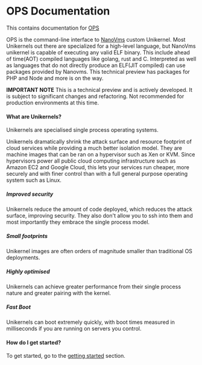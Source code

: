 # OPS Documentation
This contains documentation for [OPS](https://github.com/nanovms/ops)

OPS is the command-line interface to [NanoVms](https://nanovms.com/) custom Unikernel.
Most Unikernels out there are specialized for a high-level language, but NanoVms unikernel 
is capable of executing any valid ELF binary. This include ahead of time(AOT) compiled 
languages like golang, rust and C. Interpreted as well as languages that do not directly 
produce an ELF(JIT compiled) can use packages provided by Nanovms. This technical preview 
has packages for PHP and Node and more is on the way.

**IMPORTANT NOTE** This is a technical preview and is actively developed.
It is subject to significant changes and refactoring. Not recommended for 
production environments at this time.

#### What are Unikernels?

Unikernels are specialised single process operating systems.

Unikernels dramatically shrink the attack surface and resource footprint of cloud services while providing a much better isolation model.
They are machine images that can be ran on a hypervisor such as Xen or
KVM. Since hypervisors power all public cloud computing infrastructure such as Amazon EC2 and Google Cloud, this lets your services run cheaper, more securely and with finer control than with a full general purpose operating system such as Linux.

##### Improved security
Unikernels reduce the amount of code deployed, which reduces the attack surface, improving security. They also don't allow you to ssh into them and most importantly they embrace the single process model.

##### Small footprints
Unikernel images are often orders of magnitude smaller than traditional OS deployments.

##### Highly optimised
Unikernels can achieve greater performance from their single process
nature and greater pairing with the kernel.

##### Fast Boot
Unikernels can boot extremely quickly, with boot times measured in milliseconds if you are running on servers you control.

#### How do I get started?
To get started, go to the [getting started](getting_started.md) section.
